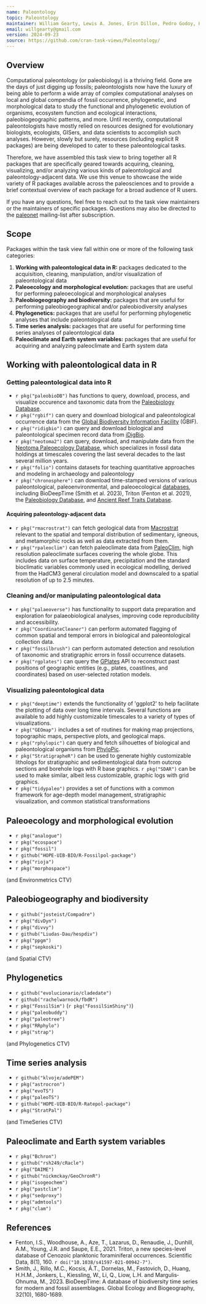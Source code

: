 ```yaml
---
name: Paleontology
topic: Paleontology
maintainer: William Gearty, Lewis A. Jones, Erin Dillon, Pedro Godoy, Harriet Drage, Christopher Dean, Bruna Farina
email: willgearty@gmail.com
version: 2024-09-23
source: https://github.com/cran-task-views/Paleontology/
---
```


## Overview

Computational paleontology (or paleobiology) is a thriving field. Gone are the days of just digging up fossils; paleontologists now have the luxury of being able to perform a wide array of complex computational analyses on local and global compendia of fossil occurrence, phylogenetic, and morphological data to study the functional and phylogenetic evolution of organisms, ecosystem function and ecological interactions, paleobiogeographic patterns, and more. Until recently, computational paleontologists have mostly relied on resources designed for evolutionary biologists, ecologists, GISers, and data scientists to accomplish such analyses. However, slowly but surely, resources (including explicit R packages) are being developed to cater to these paleontological tasks.

Therefore, we have assembled this task view to bring together all R packages that are specifically geared towards acquiring, cleaning, visualizing, and/or analyzing various kinds of paleontological and paleontology-adjacent data. We use this venue to showcase the wide variety of R packages available across the paleosciences and to provide a brief contextual overview of each package for a broad audience of R users.

If you have any questions, feel free to reach out to the task view maintainers or the maintainers of specific packages. Questions may also be directed to the [paleonet](https://paleonet.org/) mailing-list after subscription.

## Scope

Packages within the task view fall within one or more of the following task categories:

1.  **Working with paleontological data in R:** packages dedicated to the acquisition, cleaning, manipulation, and/or visualization of paleontological data
2.  **Paleoecology and morphological evolution:** packages that are useful for performing paleoecological and morphological analyses
3.  **Paleobiogeography and biodiversity:** packages that are useful for performing paleobiogeographical and/or paleobiodiversity analyses
4.  **Phylogenetics:** packages that are useful for performing phylogenetic analyses that include paleontological data
5.  **Time series analysis:** packages that are useful for performing time series analyses of paleontological data
6.  **Paleoclimate and Earth system variables:** packages that are useful for acquiring and analyzing paleoclimate and Earth system data

## Working with paleontological data in R

### Getting paleontological data into R

- `r pkg("paleobioDB")` has functions to query, download, process, and visualize occurence and taxonomic data from the [Paleobiology Database](https://paleobiodb.org/#/).
- `r pkg("rgbif")` can query and download biological and paleontological occurrence data from the [Global Biodiversity Information Facility](https://www.gbif.org) (GBIF).
- `r pkg("ridigbio")` can query and download biological and paleontological specimen record data from [iDigBio](https://www.idigbio.org/).
- `r pkg("neotoma2")` can query, download, and manipulate data from the [Neotoma Paleoecology Database](https://www.neotomadb.org/), which specializes in fossil data holdings at timescales covering the last several decades to the last several million years.
- `r pkg("folio")` contains datasets for teaching quantitative approaches and modeling in archaeology and paleontology
- `r pkg("chronosphere")` can download time-stamped versions of various paleontological, paleoenvironmental, and paleoecological [databases](https://chronosphere.info/data/), including BioDeepTime (Smith et al. 2023), Triton (Fenton et al. 2021), the [Paleobiology Database](https://paleobiodb.org/#/), and [Ancient Reef Traits Database](https://art.nat.fau.de/).

#### Acquiring paleontology-adjacent data

- `r pkg("rmacrostrat")` can fetch geological data from [Macrostrat](https://macrostrat.org/) relevant to the spatial and temporal distribution of sedimentary, igneous, and metamorphic rocks as well as data extracted from them.
- `r pkg("rpaleoclim")` can fetch paleoclimate data from [PaleoClim](http://www.paleoclim.org/), high resolution paleoclimate surfaces covering the whole globe. This includes data on surface temperature, precipitation and the standard bioclimatic variables commonly used in ecological modelling, derived from the HadCM3 general circulation model and downscaled to a spatial resolution of up to 2.5 minutes.

### Cleaning and/or manipulating paleontological data

- `r pkg("palaeoverse")` has functionality to support data preparation and exploration for palaeobiological analyses, improving code reproducibility and accessibility.
- `r pkg("CoordinateCleaner")` can perform automated flagging of common spatial and temporal errors in biological and paleontological collection data.
- `r pkg("fossilbrush")` can perform automated detection and resolution of taxonomic and stratigraphic errors in fossil occurrence datasets.
- `r pkg("rgplates")` can query the [GPlates](https://www.gplates.org/) API to reconstruct past positions of geographic entities (e.g., plates, coastlines, and coordinates) based on user-selected rotation models.

### Visualizing paleontological data

- `r pkg("deeptime")` extends the functionality of 'ggplot2' to help facilitate the plotting of data over long time intervals. Several functions are available to add highly customizable timescales to a variety of types of visualizations.
- `r pkg("GEOmap")` includes a set of routines for making map projections, topographic maps, perspective plots, and geological maps.
- `r pkg("rphylopic")` can query and fetch silhouettes of biological and paleontological organisms from [PhyloPic](https://www.phylopic.org/).
- `r pkg("StratigrapheR")` can be used to generate highly customizable lithologs for stratigraphic and sedimentological data from outcrop sections and borehole logs with R base graphics. `r pkg("SDAR")` can be used to make similar, albeit less customizable, graphic logs with grid graphics.
- `r pkg("tidypaleo")` provides a set of functions with a common framework for age-depth model management, stratigraphic visualization, and common statistical transformations

## Paleoecology and morphological evolution

- `r pkg("analogue")`
- `r pkg("ecospace")`
- `r pkg("fossil")`
- `r github("HOPE-UIB-BIO/R-Fossilpol-package")`
- `r pkg("rioja")`
- `r pkg("morphospace")`

(and Environmetrics CTV)

## Paleobiogeography and biodiversity

- `r github("josteist/Compadre")`
- `r pkg("divDyn")`
- `r pkg("divvy")`
- `r github("Liudas-Dau/hespdiv")`
- `r pkg("ppgm")`
- `r pkg("sepkoski")`

(and Spatial CTV)

## Phylogenetics

- `r github("evolucionario/cladedate")`
- `r github("rachelwarnock/fbdR")`
- `r pkg("FossilSim")` (`r pkg("FossilSimShiny")`)
- `r pkg("paleobuddy")`
- `r pkg("paleotree")`
- `r pkg("RRphylo")`
- `r pkg("strap")`

(and Phylogenetics CTV)

## Time series analysis

- `r github("klvoje/adePEM")`
- `r pkg("astrocron")`
- `r pkg("evoTS")`
- `r pkg("paleoTS")`
- `r github("HOPE-UIB-BIO/R-Ratepol-package")`
- `r pkg("StratPal")`

(and TimeSeries CTV)

## Paleoclimate and Earth system variables

- `r pkg("Bchron")`
- `r github("rsh249/cRacle")`
- `r pkg("DAIME")`
- `r github("nickmckay/GeoChronR")`
- `r pkg("isogeochem")`
- `r pkg("pastclim")`
- `r pkg("sedproxy")`
- `r pkg("admtools")`
- `r pkg("clam")`

## References

- Fenton, I.S., Woodhouse, A., Aze, T., Lazarus, D., Renaudie, J., Dunhill, A.M., Young, J.R. and Saupe, E.E., 2021. Triton, a new species-level database of Cenozoic planktonic foraminiferal occurrences. Scientific Data, 8(1), 160. `r doi("10.1038/s41597-021-00942-7")`.
- Smith, J., Rillo, M.C., Kocsis, Á.T., Dornelas, M., Fastovich, D., Huang, H.H.M., Jonkers, L., Kiessling, W., Li, Q., Liow, L.H. and Margulis‐Ohnuma, M., 2023. BioDeepTime: A database of biodiversity time series for modern and fossil assemblages. Global Ecology and Biogeography, 32(10), 1680-1689.
